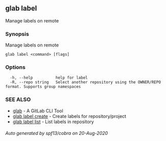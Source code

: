 ## glab label

Manage labels on remote

### Synopsis

Manage labels on remote

```
glab label <command> [flags]
```

### Options

```
  -h, --help          help for label
  -R, --repo string   Select another repository using the OWNER/REPO format. Supports group namespaces
```

### SEE ALSO

* [glab](glab.md)	 - A GitLab CLI Tool
* [glab label create](glab_label_create.md)	 - Create labels for repository/project
* [glab label list](glab_label_list.md)	 - List labels in repository

###### Auto generated by spf13/cobra on 20-Aug-2020
